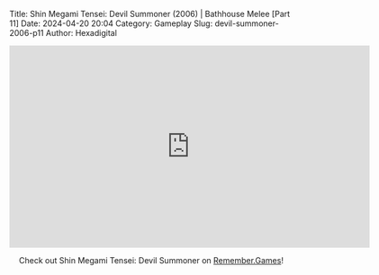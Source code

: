 Title: Shin Megami Tensei: Devil Summoner (2006) | Bathhouse Melee [Part 11]
Date: 2024-04-20 20:04
Category: Gameplay
Slug: devil-summoner-2006-p11
Author: Hexadigital

<center><iframe src="https://www.youtube.com/embed/vyaYQIox7DM?feature=oembed" allow="accelerometer; autoplay; encrypted-media; gyroscope; picture-in-picture" width="640" height="360" frameborder="0"></iframe>

Check out Shin Megami Tensei: Devil Summoner on [Remember.Games](https://remember.games/game/7488/shin-megami-tensei-devil-summoner-raidou-kuzunoha-vs-the-soulless-army/)!</center>